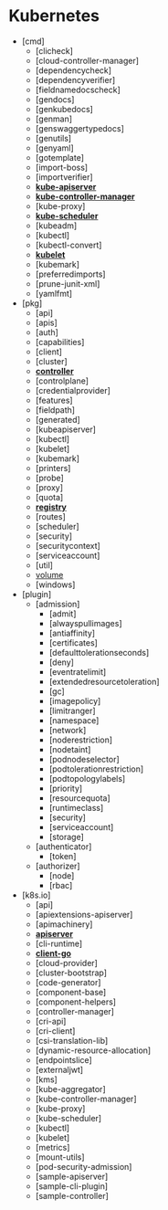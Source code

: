 # Kubernetes

+ [cmd]
  - [clicheck]
  - [cloud-controller-manager]
  - [dependencycheck]
  - [dependencyverifier]
  - [fieldnamedocscheck]
  - [gendocs]
  - [genkubedocs]
  - [genman]
  - [genswaggertypedocs]
  - [genutils]
  - [genyaml]
  - [gotemplate]
  - [import-boss]
  - [importverifier]
  - [**kube-apiserver**]()
  - [**kube-controller-manager**]()
  - [kube-proxy]
  - [**kube-scheduler**]()
  - [kubeadm]
  - [kubectl]
  - [kubectl-convert]
  - [**kubelet**]()
  - [kubemark]
  - [preferredimports]
  - [prune-junit-xml]
  - [yamlfmt]
+ [pkg]
  - [api]
  - [apis]
  - [auth]
  - [capabilities]
  - [client]
  - [cluster]
  - [**controller**]()
  - [controlplane]
  - [credentialprovider]
  - [features]
  - [fieldpath]
  - [generated]
  - [kubeapiserver]
  - [kubectl]
  - [kubelet]
  - [kubemark]
  - [printers]
  - [probe]
  - [proxy]
  - [quota]
  - [**registry**]()
  - [routes]
  - [scheduler]
  - [security]
  - [securitycontext]
  - [serviceaccount]
  - [util]
  - [volume]()
  - [windows]
+ [plugin]
  - [admission]
    * [admit]
    * [alwayspullimages]
    * [antiaffinity]
    * [certificates]
    * [defaulttolerationseconds]
    * [deny]
    * [eventratelimit]
    * [extendedresourcetoleration]
    * [gc]
    * [imagepolicy]
    * [limitranger]
    * [namespace]
    * [network]
    * [noderestriction]
    * [nodetaint]
    * [podnodeselector]
    * [podtolerationrestriction]
    * [podtopologylabels]
    * [priority]
    * [resourcequota]
    * [runtimeclass]
    * [security]
    * [serviceaccount]
    * [storage]
  - [authenticator]
    * [token]
  - [authorizer]
    * [node]
    * [rbac]
+ [k8s.io]
  - [api]
  - [apiextensions-apiserver]
  - [apimachinery]
  - [**apiserver**](./staging/src/k8s.io/apiserver/index.md)
  - [cli-runtime]
  - [**client-go**]()
  - [cloud-provider]
  - [cluster-bootstrap]
  - [code-generator]
  - [component-base]
  - [component-helpers]
  - [controller-manager]
  - [cri-api]
  - [cri-client]
  - [csi-translation-lib]
  - [dynamic-resource-allocation]
  - [endpointslice]
  - [externaljwt]
  - [kms]
  - [kube-aggregator]
  - [kube-controller-manager]
  - [kube-proxy]
  - [kube-scheduler]
  - [kubectl]
  - [kubelet]
  - [metrics]
  - [mount-utils]
  - [pod-security-admission]
  - [sample-apiserver]
  - [sample-cli-plugin]
  - [sample-controller]